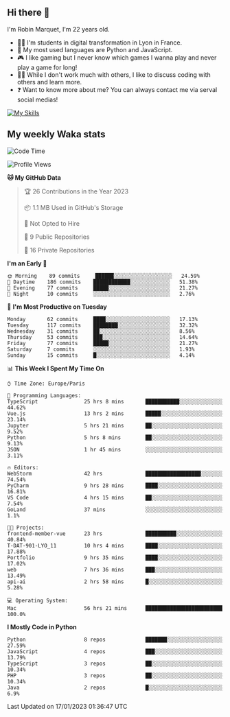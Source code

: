 ## Hi there 👋

I'm Robin Marquet, I'm 22 years old.

- 👨‍💻 I'm students in digital transformation in Lyon in France.
- 🌱 My most used languages are Python and JavaScript.
- 🎮 I like gaming but I never know which games I wanna play and never play a game for long!
- 👯‍♀️ While I don't work much with others, I like to discuss coding with others and learn more.
- ❓ Want to know more about me? You can always contact me via serval social medias!

[![My Skills](https://skillicons.dev/icons?i=js,html,css,docker,express,figma,firebase,graphql,mongodb,mysql,nodejs,py,react,ts,vue)](https://skillicons.dev)

## My weekly Waka stats

<!--START_SECTION:waka-->
![Code Time](http://img.shields.io/badge/Code%20Time-3%2C242%20hrs%203%20mins-blue)

![Profile Views](http://img.shields.io/badge/Profile%20Views-7-blue)

**🐱 My GitHub Data** 

> 🏆 26 Contributions in the Year 2023
 > 
> 📦 1.1 MB Used in GitHub's Storage 
 > 
> 🚫 Not Opted to Hire
 > 
> 📜 9 Public Repositories 
 > 
> 🔑 16 Private Repositories  
 > 
**I'm an Early 🐤** 

```text
🌞 Morning    89 commits     ██████░░░░░░░░░░░░░░░░░░░   24.59% 
🌆 Daytime    186 commits    ████████████░░░░░░░░░░░░░   51.38% 
🌃 Evening    77 commits     █████░░░░░░░░░░░░░░░░░░░░   21.27% 
🌙 Night      10 commits     ░░░░░░░░░░░░░░░░░░░░░░░░░   2.76%

```
📅 **I'm Most Productive on Tuesday** 

```text
Monday       62 commits     ████░░░░░░░░░░░░░░░░░░░░░   17.13% 
Tuesday      117 commits    ████████░░░░░░░░░░░░░░░░░   32.32% 
Wednesday    31 commits     ██░░░░░░░░░░░░░░░░░░░░░░░   8.56% 
Thursday     53 commits     ███░░░░░░░░░░░░░░░░░░░░░░   14.64% 
Friday       77 commits     █████░░░░░░░░░░░░░░░░░░░░   21.27% 
Saturday     7 commits      ░░░░░░░░░░░░░░░░░░░░░░░░░   1.93% 
Sunday       15 commits     █░░░░░░░░░░░░░░░░░░░░░░░░   4.14%

```


📊 **This Week I Spent My Time On** 

```text
⌚︎ Time Zone: Europe/Paris

💬 Programming Languages: 
TypeScript               25 hrs 8 mins       ███████████░░░░░░░░░░░░░░   44.62% 
Vue.js                   13 hrs 2 mins       █████░░░░░░░░░░░░░░░░░░░░   23.14% 
Jupyter                  5 hrs 21 mins       ██░░░░░░░░░░░░░░░░░░░░░░░   9.52% 
Python                   5 hrs 8 mins        ██░░░░░░░░░░░░░░░░░░░░░░░   9.13% 
JSON                     1 hr 45 mins        ░░░░░░░░░░░░░░░░░░░░░░░░░   3.11%

🔥 Editors: 
WebStorm                 42 hrs              ██████████████████░░░░░░░   74.54% 
PyCharm                  9 hrs 28 mins       ████░░░░░░░░░░░░░░░░░░░░░   16.81% 
VS Code                  4 hrs 15 mins       ██░░░░░░░░░░░░░░░░░░░░░░░   7.54% 
GoLand                   37 mins             ░░░░░░░░░░░░░░░░░░░░░░░░░   1.1%

🐱‍💻 Projects: 
frontend-member-vue      23 hrs              ██████████░░░░░░░░░░░░░░░   40.84% 
T-DAT-901-LYO_11         10 hrs 4 mins       ████░░░░░░░░░░░░░░░░░░░░░   17.88% 
Portfolio                9 hrs 35 mins       ████░░░░░░░░░░░░░░░░░░░░░   17.02% 
web                      7 hrs 36 mins       ███░░░░░░░░░░░░░░░░░░░░░░   13.49% 
api-ai                   2 hrs 58 mins       █░░░░░░░░░░░░░░░░░░░░░░░░   5.28%

💻 Operating System: 
Mac                      56 hrs 21 mins      █████████████████████████   100.0%

```

**I Mostly Code in Python** 

```text
Python                   8 repos             ███████░░░░░░░░░░░░░░░░░░   27.59% 
JavaScript               4 repos             ███░░░░░░░░░░░░░░░░░░░░░░   13.79% 
TypeScript               3 repos             ██░░░░░░░░░░░░░░░░░░░░░░░   10.34% 
PHP                      3 repos             ██░░░░░░░░░░░░░░░░░░░░░░░   10.34% 
Java                     2 repos             █░░░░░░░░░░░░░░░░░░░░░░░░   6.9%

```



 Last Updated on 17/01/2023 01:36:47 UTC
<!--END_SECTION:waka-->

